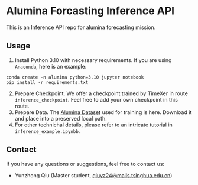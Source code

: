 # Alumina Forcasting Inference API

This is an Inference API repo for alumina forecasting mission.

## Usage

1. Install Python 3.10 with necessary requirements. If you are using `Anaconda`, here is an example:

```shell
conda create -n alumina python=3.10 jupyter notebook
pip install -r requirements.txt
```

2. Prepare Checkpoint. We offer a checkpoint trained by TimeXer in route `inference_checkpoint`. Feel free to add your own checkpoint in this route.
3. Prepare Data. The [Alumina Dataset](https://cloud.tsinghua.edu.cn/d/773cc0263fa542ad8a02/) used for training is here. Download it and place into a preserved local path.
4. For other technichal details, please refer to an intricate tutorial in `inference_example.ipynbb`.

## Contact

If you have any questions or suggestions, feel free to contact us:

- Yunzhong Qiu (Master student, qiuyz24@mails.tsinghua.edu.cn)
